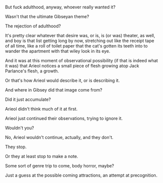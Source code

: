 But fuck adulthood, anyway, whoever really wanted it?

Wasn't that the ultimate Gibseyan theme?

The rejection of adulthood?

It's pretty clear whatever that desire was, or is, is (or was) theater, as well, and boy is that list getting long by now, stretching out like the receipt tape of all time, like a roll of toilet paper that the cat's gotten its teeth into to wander the apartment with that wiley look in its eye.

And it was at this moment of observational possibility (if that is indeed what it was) that Arieol notices a small piece of flesh growing atop Jack Parlance's flesh, a growth.

Or that's how Arieol would describe it, or is describing it.

And where in Gibsey did that image come from?

Did it just accumulate?

Arieol didn't think much of it at first.

Arieol just continued their observations, trying to ignore it.

Wouldn't you?

No, Arieol wouldn't continue, actually, and they don't.

They stop.

Or they at least stop to make a note.

Some sort of genre trip to come, body horror, maybe?

Just a guess at the possible coming attractions, an attempt at precognition.